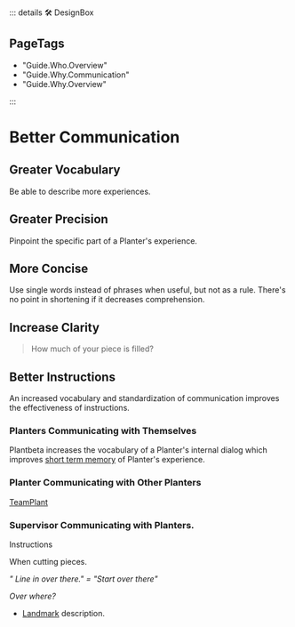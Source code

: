 ::: details 🛠 <dev>DesignBox</dev> 

<h2>PageTags</h2>

- "Guide.Who.Overview"
- "Guide.Why.Communication"
- "Guide.Why.Overview"

:::

# Better Communication

## Greater Vocabulary

Be able to describe more experiences.

## Greater Precision

Pinpoint the specific part of a Planter's experience.

## More Concise

Use single words instead of phrases when useful, but not as a rule. There's no point in shortening if it decreases comprehension.


## Increase Clarity
> How much of your piece is filled?


## Better Instructions

An increased vocabulary and standardization of communication improves the effectiveness of instructions.


### Planters Communicating with Themselves

Plantbeta increases the vocabulary of a Planter's internal dialog which improves [short term memory](/reference/Neuro/Memory/ShortTermMemory) of Planter's experience. 

### Planter Communicating with Other Planters

[TeamPlant](/reference/Route/TeamPlant/Overview)



### Supervisor Communicating with Planters. 

Instructions

When cutting pieces.

*" Line in over there." = "Start over there"*


*Over where?*

- [Landmark]() description.





